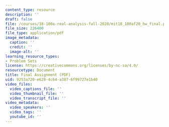 ```yaml
---
content_type: resource
description: ''
draft: false
file: /courses/18-100a-real-analysis-fall-2020/mit18_100af20_hw_final.pdf
file_size: 226400
file_type: application/pdf
image_metadata:
  caption: ''
  credit: ''
  image-alt: ''
learning_resource_types:
- Problem Sets
license: https://creativecommons.org/licenses/by-nc-sa/4.0/
resourcetype: Document
title: Final Assignment (PDF)
uid: 9253a720-e628-4c64-a387-6f99727e1b40
video_files:
  video_captions_file: ''
  video_thumbnail_file: ''
  video_transcript_file: ''
video_metadata:
  video_speakers: ''
  video_tags: ''
  youtube_id: ''
---
```

